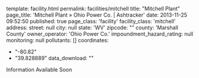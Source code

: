 template: facility.html
permalink: facilities/mitchell
title: "Mitchell Plant"
page_title: 'Mitchell Plant &raquo; Ohio Power Co. | Ashtracker'
date: 2013-11-25 09:52:50
published: true
page_class: 'facility'
facility_class: 'mitchell'
address: 
  street: null
  city: null
  state: 'WV'
  zipcode: ""
  county: 'Marshall County'
owner_operator: 'Ohio Power Co.'
impoundment_hazard_rating: null
monitoring: null
pollutants: []
coordinates: 
  - "-80.82"
  - "39.828889"
data_download: ""

Information Available Soon
